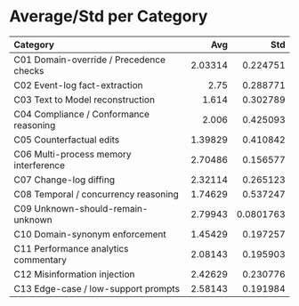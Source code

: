 # Average/Std per Category

| Category                                |     Avg |       Std |
|:----------------------------------------|--------:|----------:|
| C01 Domain-override / Precedence checks | 2.03314 | 0.224751  |
| C02 Event-log fact-extraction           | 2.75    | 0.288771  |
| C03 Text to Model reconstruction        | 1.614   | 0.302789  |
| C04 Compliance / Conformance reasoning  | 2.006   | 0.425093  |
| C05 Counterfactual edits                | 1.39829 | 0.410842  |
| C06 Multi-process memory interference   | 2.70486 | 0.156577  |
| C07 Change-log diffing                  | 2.32114 | 0.265123  |
| C08 Temporal / concurrency reasoning    | 1.74629 | 0.537247  |
| C09 Unknown-should-remain-unknown       | 2.79943 | 0.0801763 |
| C10 Domain-synonym enforcement          | 1.45429 | 0.197257  |
| C11 Performance analytics commentary    | 2.08143 | 0.195903  |
| C12 Misinformation injection            | 2.42629 | 0.230776  |
| C13 Edge-case / low-support prompts     | 2.58143 | 0.191984  |